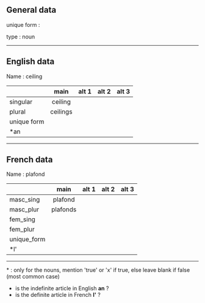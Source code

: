 ## General data

unique form :

type : noun

---

## English data

Name : ceiling

|             |   main   | alt 1 | alt 2 | alt 3 |
| :---------- | :------: | :---: | :---: | ----- |
| singular    | ceiling  |       |       |       |
| plural      | ceilings |       |       |       |
| unique form |          |       |       |       |
| \*an        |          |       |       |       |

---

## French data

Name : plafond

|             |   main   | alt 1 | alt 2 | alt 3 |
| :---------- | :------: | :---: | :---: | :---: |
| masc_sing   | plafond  |       |       |       |
| masc_plur   | plafonds |       |       |       |
| fem_sing    |          |       |       |       |
| fem_plur    |          |       |       |       |
| unique_form |          |       |       |       |
| \*l'        |          |       |       |       |

---

\* : only for the nouns, mention 'true' or 'x' if true, else leave blank if false (most common case)

- is the indefinite article in English **an** ?
- is the definite article in French **l'** ?
